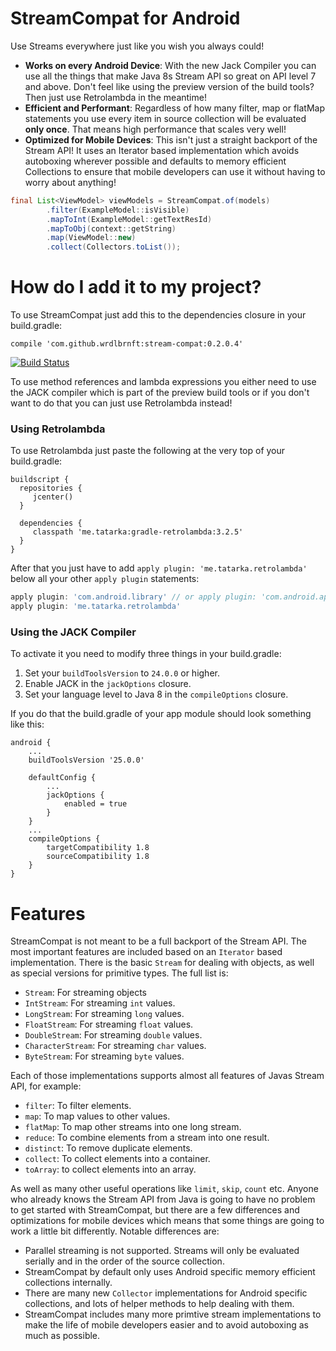# StreamCompat for Android

Use Streams everywhere just like you wish you always could!

* **Works on every Android Device**: With the new Jack Compiler you can use all the things that make Java 8s Stream API so great on API level 7 and above. Don't feel like using the preview version of the build tools? Then just use Retrolambda in the meantime!
* **Efficient and Performant**: Regardless of how many filter, map or flatMap statements you use every item in source collection will be evaluated **only once**. That means high performance that scales very well!
* **Optimized for Mobile Devices**: This isn't just a straight backport of the Stream API! It uses an Iterator based implementation which avoids autoboxing wherever possible and defaults to memory efficient Collections to ensure that mobile developers can use it without having to worry about anything! 

```java
final List<ViewModel> viewModels = StreamCompat.of(models)
        .filter(ExampleModel::isVisible)
        .mapToInt(ExampleModel::getTextResId)
        .mapToObj(context::getString)
        .map(ViewModel::new)
        .collect(Collectors.toList());
```

# How do I add it to my project?

To use StreamCompat just add this to the dependencies closure in your build.gradle:

```
compile 'com.github.wrdlbrnft:stream-compat:0.2.0.4'
```

[![Build Status](https://travis-ci.org/Wrdlbrnft/StreamCompat.svg?branch=master)](https://travis-ci.org/Wrdlbrnft/StreamCompat)

To use method references and lambda expressions you either need to use the JACK compiler which is part of the preview build tools or if you don't want to do that you can just use Retrolambda instead!

### Using Retrolambda

To use Retrolambda just paste the following at the very top of your build.gradle:

```
buildscript {
  repositories {
     jcenter()
  }

  dependencies {
     classpath 'me.tatarka:gradle-retrolambda:3.2.5'
  }
}
```

After that you just have to add `apply plugin: 'me.tatarka.retrolambda'` below all your other `apply plugin` statements:

```groovy
apply plugin: 'com.android.library' // or apply plugin: 'com.android.application'
apply plugin: 'me.tatarka.retrolambda'
```

### Using the JACK Compiler

To activate it you need to modify three things in your build.gradle:
 1. Set your `buildToolsVersion` to `24.0.0` or higher.
 2. Enable JACK in the `jackOptions` closure.
 3. Set your language level to Java 8 in the `compileOptions` closure.

If you do that the build.gradle of your app module should look something like this:

```
android {
    ...
    buildToolsVersion '25.0.0'

    defaultConfig {
        ...
        jackOptions {
            enabled = true
        }
    }
    ...
    compileOptions {
        targetCompatibility 1.8
        sourceCompatibility 1.8
    }
}
```

# Features

StreamCompat is not meant to be a full backport of the Stream API. The most important features are included based on an `Iterator` based implementation. There is the basic `Stream` for dealing with objects, as well as special versions for primitive types. The full list is:

* `Stream`: For streaming objects
* `IntStream`: For streaming `int` values.
* `LongStream`: For streaming `long` values.
* `FloatStream`: For streaming `float` values.
* `DoubleStream`: For streaming `double` values.
* `CharacterStream`: For streaming `char` values.
* `ByteStream`: For streaming `byte` values.

Each of those implementations supports almost all features of Javas Stream API, for example:

* `filter`: To filter elements.
* `map`: To map values to other values.
* `flatMap`: To map other streams into one long stream.
* `reduce`: To combine elements from a stream into one result.
* `distinct`: To remove duplicate elements.
* `collect`: To collect elements into a container.
* `toArray`: to collect elements into an array.

As well as many other useful operations like `limit`, `skip`, `count` etc. Anyone who already knows the Stream API from Java is going to have no problem to get started with StreamCompat, but there are a few differences and optimizations for mobile devices which means that some things are going to work a little bit differently. Notable differences are:

* Parallel streaming is not supported. Streams will only be evaluated serially and in the order of the source collection.
* StreamCompat by default only uses Android specific memory efficient collections internally.
* There are many new `Collector` implementations for Android specific collections, and lots of helper methods to help dealing with them.
* StreamCompat includes many more primtive stream implementations to make the life of mobile developers easier and to avoid autoboxing as much as possible.
